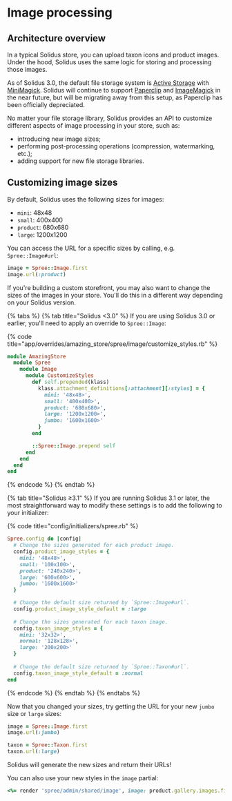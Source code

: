 # Image processing

## Architecture overview

In a typical Solidus store, you can upload taxon icons and product images. Under the hood, Solidus uses the same logic for storing and processing those images.

As of Solidus 3.0, the default file storage system is [Active Storage](https://edgeguides.rubyonrails.org/active_storage_overview.html) with [MiniMagick](https://github.com/minimagick/minimagick). Solidus will continue to support [Paperclip](https://github.com/thoughtbot/paperclip#paperclip) and [ImageMagick](https://imagemagick.org/index.php) in the near future, but will be migrating away from this setup, as Paperclip has been officially depreciated.

No matter your file storage library, Solidus provides an API to customize different aspects of image processing in your store, such as:

* introducing new image sizes;
* performing post-processing operations \(compression, watermarking, etc.\);
* adding support for new file storage libraries.

## Customizing image sizes

By default, Solidus uses the following sizes for images:

* `mini`: 48x48
* `small`: 400x400
* `product`: 680x680
* `large`: 1200x1200

You can access the URL for a specific sizes by calling, e.g. `Spree::Image#url`:

```ruby
image = Spree::Image.first
image.url(:product)
```

If you're building a custom storefront, you may also want to change the sizes of the images in your store. You'll do this in a different way depending on your Solidus version.

{% tabs %}
{% tab title="Solidus <3.0" %}
If you are using Solidus 3.0 or earlier, you'll need to apply an override to `Spree::Image`:

{% code title="app/overrides/amazing\_store/spree/image/customize\_styles.rb" %}
```ruby
module AmazingStore
  module Spree
    module Image
      module CustomizeStyles
        def self.prepended(klass)
          klass.attachment_definitions[:attachment][:styles] = {
            mini: '48x48>',
            small: '400x400>',
            product: '680x680>',
            large: '1200x1200>',
            jumbo: '1600x1600>'
          }
        end

        ::Spree::Image.prepend self
      end
    end
  end
end
```
{% endcode %}
{% endtab %}

{% tab title="Solidus ≥3.1" %}
If you are running Solidus 3.1 or later, the most straightforward way to modify these settings is to add the following to your initializer:

{% code title="config/initializers/spree.rb" %}
```ruby
Spree.config do |config|
  # Change the sizes generated for each product image.
  config.product_image_styles = {
    mini: '48x48>',
    small: '100x100>',
    product: '240x240>',
    large: '600x600>',
    jumbo: '1600x1600>'
  }

  # Change the default size returned by `Spree::Image#url`.
  config.product_image_style_default = :large
  
  # Change the sizes generated for each taxon image.
  config.taxon_image_styles = {
    mini: '32x32>',
    normal: '128x128>',
    large: '200x200>'
  }
  
  # Change the default size returned by `Spree::Taxon#url`.
  config.taxon_image_style_default = :normal
end
```
{% endcode %}
{% endtab %}
{% endtabs %}

Now that you changed your sizes, try getting the URL for your new `jumbo` size or `large` sizes:

```ruby
image = Spree::Image.first
image.url(:jumbo)

taxon = Spree::Taxon.first
taxon.url(:large)
```

Solidus will generate the new sizes and return their URLs!

You can also use your new styles in the `image` partial:

```ruby
<%= render 'spree/admin/shared/image', image: product.gallery.images.first, size: :jumbo %>
```


